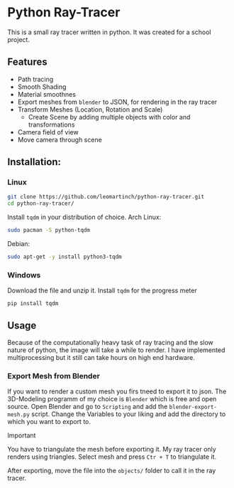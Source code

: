 # Python Ray-Tracer

This is a small ray tracer written in python.
It was created for a school project.

## Features
- Path tracing
- Smooth Shading
- Material smoothnes
- Export meshes from `blender` to JSON, for rendering in the ray tracer
- Transform Meshes (Location, Rotation and Scale)
  - Create Scene by adding multiple objects with color and transformations
- Camera field of view
- Move camera through scene
 

## Installation:

### Linux

```sh
git clone https://github.com/leomartinch/python-ray-tracer.git
cd python-ray-tracer/
```

Install `tqdm` in your distribution of choice.
Arch Linux:
```sh
sudo pacman -S python-tqdm
```
Debian:
```sh
sudo apt-get -y install python3-tqdm
```


### Windows
Download the file and unzip it.
Install `tqdm` for the progress meter
```
pip install tqdm
```


## Usage
Because of the computationally heavy task of ray tracing and the slow nature of python, the image will take a while to render.
I have implemented multiprocessing but it still can take hours on high end hardware.


### Export Mesh from Blender
If you want to render a custom mesh you firs tneed to export it to json.
The 3D-Modeling programm of my choice is `Blender` which is free and open source.
Open Blender and go to `Scripting` and add the `blender-export-mesh.py` script.
Change the Variables to your liking and add the directory to which you want to export to.

> [!IMPORTANT]  
> You have to triangulate the mesh before exporting it. 
My ray tracer only renders using triangles.
Select mesh and press `Ctr + T` to triangulate it.

After exporting, move the file into the `objects/` folder to call it in the ray tracer.



